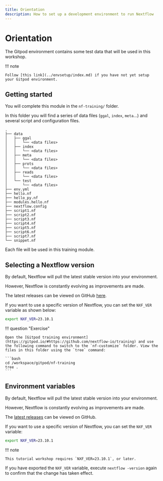 ```yaml
---
title: Orientation
description: How to set up a development environment to run Nextflow
---
```


# Orientation

The Gitpod environment contains some test data that will be used in this workshop.

!!! note

    Follow [this link](../envsetup/index.md) if you have not yet setup your Gitpod environment.

## Getting started

You will complete this module in the `nf-training/` folder.

In this folder you will find a series of data files (`ggal`, `index`, `meta`...) and several script and configuration files.

```console
.
├── data
│   ├── ggal
│   │   └── <data files>
│   ├── index
│   │   └── <data files>
│   ├── meta
│   │   └── <data files>
│   ├── prots
│   │   └── <data files>
│   ├── reads
│   │   └── <data files>
│   └── test
│       └── <data files>
├── env.yml
├── hello.nf
├── hello_py.nf
├── modules.hello.nf
├── nextflow.config
├── script1.nf
├── script2.nf
├── script3.nf
├── script4.nf
├── script5.nf
├── script6.nf
├── script7.nf
└── snippet.nf
```

Each file will be used in this training module.

## Selecting a Nextflow version

By default, Nextflow will pull the latest stable version into your environment.

However, Nextflow is constantly evolving as improvements are made.

The latest releases can be viewed on GitHub [here](https://github.com/nextflow-io/nextflow/releases).

If you want to use a specific version of Nextflow, you can set the `NXF_VER` variable as shown below:

```bash
export NXF_VER=23.10.1
```

!!! question "Exercise"

    Open the [Gitpod training environment](https://gitpod.io/#https://github.com/nextflow-io/training) and use the following command to switch to the `nf-customize` folder. View the files in this folder using the `tree` command:

    ```bash
    cd /workspace/gitpod/nf-training
    tree .
    ```

## Environment variables

By default, Nextflow will pull the latest stable version into your environment.

However, Nextflow is constantly evolving as improvements are made.

The [latest releases](https://github.com/nextflow-io/nextflow/releases) can be viewed on GitHub.

If you want to use a specific version of Nextflow, you can set the `NXF_VER` variable:

```bash
export NXF_VER=23.10.1
```

!!! note

    This tutorial workshop requires `NXF_VER=23.10.1`, or later.

If you have exported the `NXF_VER` variable, execute `nextflow -version` again to confirm that the change has taken effect.
